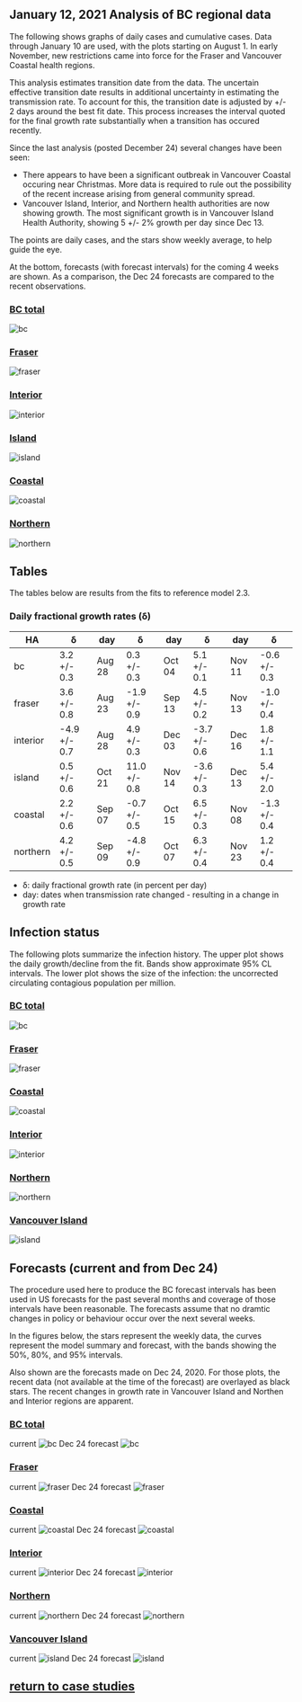## January 12, 2021 Analysis of BC regional data

The following shows graphs of daily cases and cumulative cases. Data through January 10 are used,
with the plots starting on August 1.
In early November, new restrictions came into force for the Fraser and Vancouver Coastal health regions.

This analysis estimates transition date from the data.
The uncertain effective transition date results in additional uncertainty in estimating the transmission rate.
To account for this, the transition date is adjusted by +/- 2 days around the best fit date.
This process increases the interval quoted for the final growth rate substantially when a transition has occured recently.

Since the last analysis (posted December 24) several changes have been seen:
 * There appears to have been a significant outbreak in Vancouver Coastal occuring near Christmas. More data is required to
 rule out the possibility of the recent increase arising from general community spread.
 * Vancouver Island, Interior, and Northern health authorities are now showing growth. The most significant growth is in
 Vancouver Island Health Authority, showing 5 +/- 2% growth per day since Dec 13.

The points are daily cases, and the stars show weekly average, to help guide the eye.

At the bottom, forecasts (with forecast intervals) for the coming 4 weeks are shown. As a comparison, the Dec 24 forecasts are compared
to the recent observations.

### [BC total](img/bc_2_3_0112.pdf)

![bc](img/bc_2_3_0112.png)

### [Fraser](img/fraser_2_3_0112.pdf)

![fraser](img/fraser_2_3_0112.png)

### [Interior](img/interior_2_3_0112.pdf)

![interior](img/interior_2_3_0112.png)

### [Island](img/island_2_3_0112.pdf)

![island](img/island_2_3_0112.png)

### [Coastal](img/coastal_2_3_0112.pdf)

![coastal](img/coastal_2_3_0112.png)

### [Northern](img/northern_2_3_0112.pdf)

![northern](img/northern_2_3_0112.png)

## Tables

The tables below are results from the fits to reference model 2.3.

### Daily fractional growth rates (&delta;)

HA| &delta; | day | &delta; | day | &delta; | day | &delta;
---|---|---|---|---|---|---|---
bc| 3.2 +/-  0.3|Aug 28| 0.3 +/-  0.3|Oct 04| 5.1 +/-  0.1|Nov 11|-0.6 +/-  0.3
fraser| 3.6 +/-  0.8|Aug 23|-1.9 +/-  0.9|Sep 13| 4.5 +/-  0.2|Nov 13|-1.0 +/-  0.4
interior|-4.9 +/-  0.7|Aug 28| 4.9 +/-  0.3|Dec 03|-3.7 +/-  0.6|Dec 16| 1.8 +/-  1.1
island| 0.5 +/-  0.6|Oct 21| 11.0 +/-  0.8|Nov 14|-3.6 +/-  0.3|Dec 13| 5.4 +/-  2.0
coastal| 2.2 +/-  0.6|Sep 07|-0.7 +/-  0.5|Oct 15| 6.5 +/-  0.3|Nov 08|-1.3 +/-  0.4
northern| 4.2 +/-  0.5|Sep 09|-4.8 +/-  0.9|Oct 07| 6.3 +/-  0.4|Nov 23| 1.2 +/-  0.4

* &delta;: daily fractional growth rate (in percent per day)
* day: dates when transmission rate changed - resulting in a change in growth rate

## Infection status

The following plots summarize the infection history.
The upper plot shows the daily growth/decline from the fit. Bands show approximate 95% CL intervals.
The lower plot shows the size of the infection: the uncorrected circulating contagious population per
million.

### [BC total](img/bc-summary.pdf)

![bc](img/bc-summary.png)

### [Fraser](img/fraser-summary.pdf)

![fraser](img/fraser-summary.png)

### [Coastal](img/coastal-summary.pdf)

![coastal](img/coastal-summary.png)

### [Interior](img/interior-summary.pdf)

![interior](img/interior-summary.png)

### [Northern](img/northern-summary.pdf)

![northern](img/northern-summary.png)

### [Vancouver Island](img/island-summary.pdf)

![island](img/island-summary.png)

## Forecasts (current and from Dec 24)

The procedure used here to produce the BC forecast intervals has
been used in US forecasts for the past several months and coverage of those intervals have been reasonable.
The forecasts assume that no dramtic changes in policy or behaviour occur over the next several weeks.

In the figures below, the stars represent the weekly data,
the curves represent the model summary and forecast,
with the bands showing the 50%, 80%, and 95% intervals.

Also shown are the forecasts made on Dec 24, 2020.
For those plots, the recent data (not available at the time of the forecast) are overlayed as black stars.
The recent changes in growth rate in Vancouver Island and Northen and Interior regions are apparent.

### [BC total](img/bc-forecast.pdf)

current
![bc](img/bc-forecast.png)
Dec 24 forecast
![bc](img/bc-forecast-x.png)

### [Fraser](img/fraser-forecast.pdf)

current
![fraser](img/fraser-forecast.png)
Dec 24 forecast
![fraser](img/fraser-forecast-x.png)

### [Coastal](img/coastal-forecast.pdf)

current
![coastal](img/coastal-forecast.png)
Dec 24 forecast
![coastal](img/coastal-forecast-x.png)

### [Interior](img/interior-forecast.pdf)

current
![interior](img/interior-forecast.png)
Dec 24 forecast
![interior](img/interior-forecast-x.png)

### [Northern](img/northern-forecast.pdf)

current
![northern](img/northern-forecast.png)
Dec 24 forecast
![northern](img/northern-forecast-x.png)

### [Vancouver Island](img/island-forecast.pdf)

current
![island](img/island-forecast.png)
Dec 24 forecast
![island](img/island-forecast-x.png)

## [return to case studies](../index.md)

